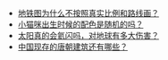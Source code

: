 + [地铁图为什么不按照真实比例和路线画？](https://daily.zhihu.com/story/9779754)
+ [小猫咪出生时候的配色是随机的吗？](https://daily.zhihu.com/story/9779758)
+ [太阳真的会氦闪吗，对地球有多大伤害？](https://daily.zhihu.com/story/9779768)
+ [中国现存的唐朝建筑还有哪些？](https://daily.zhihu.com/story/9779771)
